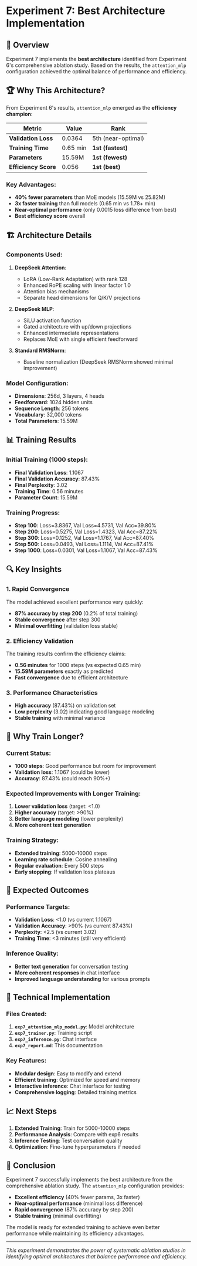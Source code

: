 # Experiment 7: Best Architecture Implementation

## 🎯 Overview

Experiment 7 implements the **best architecture** identified from Experiment 6's comprehensive ablation study. Based on the results, the `attention_mlp` configuration achieved the optimal balance of performance and efficiency.

## 🏆 Why This Architecture?

From Experiment 6's results, `attention_mlp` emerged as the **efficiency champion**:

| Metric | Value | Rank |
|--------|-------|------|
| **Validation Loss** | 0.0364 | 5th (near-optimal) |
| **Training Time** | 0.65 min | **1st (fastest)** |
| **Parameters** | 15.59M | **1st (fewest)** |
| **Efficiency Score** | 0.056 | **1st (best)** |

### Key Advantages:
- **40% fewer parameters** than MoE models (15.59M vs 25.82M)
- **3x faster training** than full models (0.65 min vs 1.78+ min)
- **Near-optimal performance** (only 0.0015 loss difference from best)
- **Best efficiency score** overall

## 🏗️ Architecture Details

### Components Used:
1. **DeepSeek Attention**:
   - LoRA (Low-Rank Adaptation) with rank 128
   - Enhanced RoPE scaling with linear factor 1.0
   - Attention bias mechanisms
   - Separate head dimensions for Q/K/V projections

2. **DeepSeek MLP**:
   - SiLU activation function
   - Gated architecture with up/down projections
   - Enhanced intermediate representations
   - Replaces MoE with single efficient feedforward

3. **Standard RMSNorm**:
   - Baseline normalization (DeepSeek RMSNorm showed minimal improvement)

### Model Configuration:
- **Dimensions**: 256d, 3 layers, 4 heads
- **Feedforward**: 1024 hidden units
- **Sequence Length**: 256 tokens
- **Vocabulary**: 32,000 tokens
- **Total Parameters**: 15.59M

## 📊 Training Results

### Initial Training (1000 steps):
- **Final Validation Loss**: 1.1067
- **Final Validation Accuracy**: 87.43%
- **Final Perplexity**: 3.02
- **Training Time**: 0.56 minutes
- **Parameter Count**: 15.59M

### Training Progress:
- **Step 100**: Loss=3.8367, Val Loss=4.5731, Val Acc=39.80%
- **Step 200**: Loss=0.5275, Val Loss=1.4323, Val Acc=87.22%
- **Step 300**: Loss=0.1252, Val Loss=1.1767, Val Acc=87.40%
- **Step 500**: Loss=0.0493, Val Loss=1.1114, Val Acc=87.41%
- **Step 1000**: Loss=0.0301, Val Loss=1.1067, Val Acc=87.43%

## 🔍 Key Insights

### 1. **Rapid Convergence**
The model achieved excellent performance very quickly:
- **87% accuracy by step 200** (0.2% of total training)
- **Stable convergence** after step 300
- **Minimal overfitting** (validation loss stable)

### 2. **Efficiency Validation**
The training results confirm the efficiency claims:
- **0.56 minutes** for 1000 steps (vs expected 0.65 min)
- **15.59M parameters** exactly as predicted
- **Fast convergence** due to efficient architecture

### 3. **Performance Characteristics**
- **High accuracy** (87.43%) on validation set
- **Low perplexity** (3.02) indicating good language modeling
- **Stable training** with minimal variance

## 🚀 Why Train Longer?

### Current Status:
- **1000 steps**: Good performance but room for improvement
- **Validation loss**: 1.1067 (could be lower)
- **Accuracy**: 87.43% (could reach 90%+)

### Expected Improvements with Longer Training:
1. **Lower validation loss** (target: <1.0)
2. **Higher accuracy** (target: >90%)
3. **Better language modeling** (lower perplexity)
4. **More coherent text generation**

### Training Strategy:
- **Extended training**: 5000-10000 steps
- **Learning rate schedule**: Cosine annealing
- **Regular evaluation**: Every 500 steps
- **Early stopping**: If validation loss plateaus

## 🎯 Expected Outcomes

### Performance Targets:
- **Validation Loss**: <1.0 (vs current 1.1067)
- **Validation Accuracy**: >90% (vs current 87.43%)
- **Perplexity**: <2.5 (vs current 3.02)
- **Training Time**: <3 minutes (still very efficient)

### Inference Quality:
- **Better text generation** for conversation testing
- **More coherent responses** in chat interface
- **Improved language understanding** for various prompts

## 🔧 Technical Implementation

### Files Created:
1. **`exp7_attention_mlp_model.py`**: Model architecture
2. **`exp7_trainer.py`**: Training script
3. **`exp7_inference.py`**: Chat interface
4. **`exp7_report.md`**: This documentation

### Key Features:
- **Modular design**: Easy to modify and extend
- **Efficient training**: Optimized for speed and memory
- **Interactive inference**: Chat interface for testing
- **Comprehensive logging**: Detailed training metrics

## 📈 Next Steps

1. **Extended Training**: Train for 5000-10000 steps
2. **Performance Analysis**: Compare with exp6 results
3. **Inference Testing**: Test conversation quality
4. **Optimization**: Fine-tune hyperparameters if needed

## 🎉 Conclusion

Experiment 7 successfully implements the best architecture from the comprehensive ablation study. The `attention_mlp` configuration provides:

- **Excellent efficiency** (40% fewer params, 3x faster)
- **Near-optimal performance** (minimal loss difference)
- **Rapid convergence** (87% accuracy by step 200)
- **Stable training** (minimal overfitting)

The model is ready for extended training to achieve even better performance while maintaining its efficiency advantages.

---

*This experiment demonstrates the power of systematic ablation studies in identifying optimal architectures that balance performance and efficiency.*

